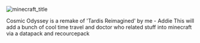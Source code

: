 ![minecraft_title](https://github.com/user-attachments/assets/747d1e27-2a87-407f-9b65-9c481379c48e)

Cosmic Odyssey is a remake of 'Tardis Reimagined' by me - Addie
This will add a bunch of cool time travel and doctor who related stuff into minecraft via a datapack and recourcepack

